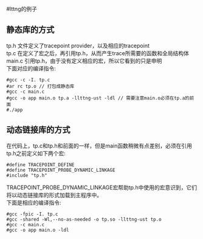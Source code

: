 #lttng的例子

## 静态库的方式
tp.h 文件定义了tracepoint provider，以及相应的tracepoint <br>
tp.c 在定义了宏之后，再引用tp.h，从而产生trace所需要的函数和全局结构体 <br>
main.c 引用tp.h，由于没有定义相应的宏，所以它看到的只是申明 <br>
下面对应的编译指令: <br>
```
#gcc -c -I. tp.c
#ar rc tp.o // 打包成静态库
#gcc -c main.c
#gcc -o app main.o tp.a -llttng-ust -ldl // 需要注意main.o必须在tp.a的前面
#./app
```

## 动态链接库的方式
在代码上，tp.c和tp.h和前面的一样，但是main函数稍微有点差别，必须在引用tp.h之前定义如下两个宏:<br>
```
#define TRACEPOINT_DEFINE
#define TRACEPOINT_PROBE_DYNAMIC_LINKAGE
#include "tp.h"
```
TRACEPOINT_PROBE_DYNAMIC_LINKAGE宏帮助tp.h中使用的宏意识到，它们将以动态链接库的形式加载到主程序中。<br>
下面是相应的编译指令:<br>
```
#gcc -fpic -I. tp.c
#gcc -shared -Wl,--no-as-needed -o tp.so -llttng-ust tp.o
#gcc -c main.c
#gcc -o app main.o -ldl
```
